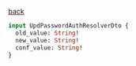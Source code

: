 [back](../../tableOfContent.md)


```graphql
input UpdPasswordAuthResolverDto {
  old_value: String!
  new_value: String!
  conf_value: String!
}
```
